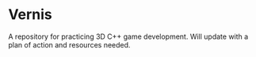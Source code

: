 # Vernis
A repository for practicing 3D C++ game development. Will update with a plan of action and resources needed.
